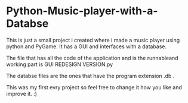 # Python-Music-player-with-a-Databse
This is just a small project i created where i made a music player using python and PyGame. It has a GUI and interfaces with a database.


The file that has all the code of the application and is the runnableand working part is GUI REDESIGN VERSION.py

The databse files are the ones that have the program extension .db .

This was my first evry project so feel free to change it how you like and improve it. :)
